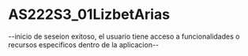 # AS222S3_01LizbetArias
--inicio de seseion exitoso, el usuario tiene acceso a funcionalidades
 o recursos especificos dentro de la aplicacion--
